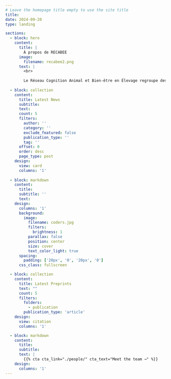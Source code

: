 ```yaml
---
# Leave the homepage title empty to use the site title
title:
date: 2024-09-20
type: landing

sections:
  - block: hero
    content:
      title: |
        À propos de RECABEE
      image:
        filename: recabee2.png
      text: |
        <br>
        
        Le Réseau Cognition Animal et Bien-être en Élevage regroupe des chercheurs, ingénieurs, techniciens et étudiants des départements [PHASE](https://www.inrae.fr/departements/phase) et [GA](https://www.inrae.fr/departements/ga) d’[INRAE](https://www.inrae.fr/) qui s'intéressent à la cognition animale, au bien-être et à leurs interrelations. Les membres du réseau travaillent dans une quinzaine de laboratoires de recherche répartis dans toute la France. Ils mènent des recherches sur une diversité d'animaux d'élevage, notamment les ovins, caprins, bovins, équins, porc, truites, volailles et insectes. Les principales attentes des membres du réseau sont de : 1) réfléchir aux liens entre cognition et bien-être animal ; 2) discuter des concepts et des méthodes de recherche et ; 3) mieux connaître les collègues qui mènent des recherches dans ces domaines.
  
  - block: collection
    content:
      title: Latest News
      subtitle:
      text:
      count: 5
      filters:
        author: ''
        category: ''
        exclude_featured: false
        publication_type: ''
        tag: ''
      offset: 0
      order: desc
      page_type: post
    design:
      view: card
      columns: '1'
  
  - block: markdown
    content:
      title:
      subtitle: ''
      text:
    design:
      columns: '1'
      background:
        image: 
          filename: coders.jpg
          filters:
            brightness: 1
          parallax: false
          position: center
          size: cover
          text_color_light: true
      spacing:
        padding: ['20px', '0', '20px', '0']
      css_class: fullscreen

  - block: collection
    content:
      title: Latest Preprints
      text: ""
      count: 5
      filters:
        folders:
          - publication
        publication_type: 'article'
    design:
      view: citation
      columns: '1'

  - block: markdown
    content:
      title:
      subtitle:
      text: |
        {{% cta cta_link="./people/" cta_text="Meet the team →" %}}
    design:
      columns: '1'
---
```

